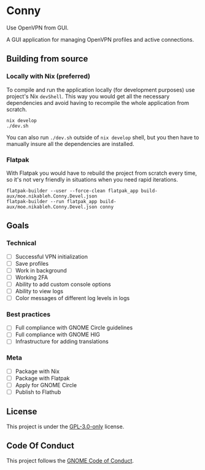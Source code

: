 # Conny

Use OpenVPN from GUI.

A GUI application for managing OpenVPN profiles and active connections.

## Building from source

### Locally with Nix (preferred)

To compile and run the application locally (for development purposes) use
project's Nix `devShell`. This way you would get all the necessary dependencies
and avoid having to recompile the whole application from scratch.

```shell
nix develop
./dev.sh
```

You can also run `./dev.sh` outside of `nix develop` shell, but you then have to
manually insure all the dependencies are installed.

### Flatpak

With Flatpak you would have to rebuild the project from scratch every time, so
it's not very friendly in situations when you need rapid iterations.

```shell
flatpak-builder --user --force-clean flatpak_app build-aux/moe.nikableh.Conny.Devel.json
flatpak-builder --run flatpak_app build-aux/moe.nikableh.Conny.Devel.json conny
```

## Goals

### Technical

- [ ] Successful VPN initialization
- [ ] Save profiles
- [ ] Work in background
- [ ] Working 2FA
- [ ] Ability to add custom console options
- [ ] Ability to view logs
- [ ] Color messages of different log levels in logs

### Best practices

- [ ] Full compliance with GNOME Circle guidelines
- [ ] Full compliance with GNOME HIG
- [ ] Infrastructure for adding translations

### Meta

- [ ] Package with Nix
- [ ] Package with Flatpak
- [ ] Apply for GNOME Circle
- [ ] Publish to Flathub

## License

This project is under the [GPL-3.0-only] license.

[GPL-3.0-only]: https://opensource.org/license/gpl-3-0

## Code Of Conduct

This project follows the [GNOME Code of Conduct](https://conduct.gnome.org/).
